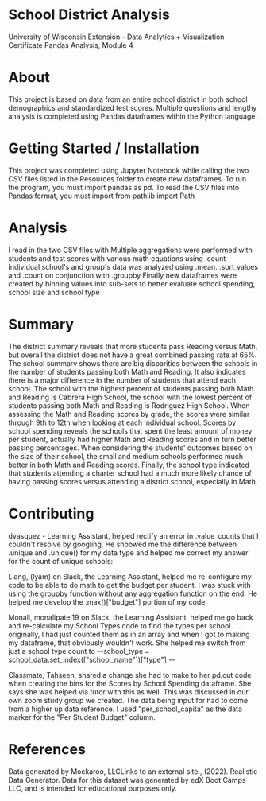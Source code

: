 # School District Analysis  
University of Wisconsin Extension - Data Analytics + Visualization Certificate
Pandas Analysis, Module 4

# About
This project is based on data from an entire school district in both school demographics and standardized test scores. Multiple questions and lengthy analysis is completed using Pandas dataframes within the Python language. 

# Getting Started / Installation
This project was completed using Jupyter Notebook while calling the two CSV files listed in the Resources folder to create new dataframes. 
To run the program, you must import pandas as pd.
To read the CSV files into Pandas format, you must import from pathlib import Path

# Analysis
I read in the two CSV files with 
Multiple aggregations were performed with students and test scores with various math equations using .count
Individual school's and group's data was analyzed using .mean. .sort_values and .count on conjunction with .groupby
Finally new dataframes were created by binning values into sub-sets to better evaluate school spending, school size and school type

# Summary
The district summary reveals that more students pass Reading versus Math, but overall the district does not have a great combined passing rate at 65%. The school summary shows there are big disparities between the schools in the number of students passing both Math and Reading. It also indicates there is a major difference in the number of students that attend each school. The school with the highest percent of students passing both Math and Reading is Cabrera High School, the school with the lowest percent of students passing both Math and Reading is Rodriguez High School. When assessing the Math and Reading scores by grade, the scores were similar through 9th to 12th when looking at each individual school. Scores by school spending reveals the schools that spent the least amount of money per student, actually had higher Math and Reading scores and in turn better passing percentages. When considering the students' outcomes based on the size of their school, the small and medium schools performed much better in both Math and Reading scores. Finally, the school type indicated that students attending a charter school had a much more likely chance of having passing scores versus attending a district school, especially in Math.

# Contributing
dvasquez - Learning Assistant, helped rectify an error in .value_counts that I couldn't resolve by googling. He shpowed me the difference between .unique and .unique() for my data type and helped me correct my answer for the count of unique schools: 

Liang, (lyam) on Slack, the Learning Assistant, helped me re-configure my code to be able to do math to get the budget per student. I was stuck with using the groupby function without any aggregation function on the end. He helped me develop the .max()["budget"] portion of my code.

Monali, monalipatel19 on Slack, the Learning Assistant, helped me go back and re-calculate my School Types code to find the types per school. originally, I had just counted them as in an array and when I got to making my dataframe, that obviously wouldn't work. She helped me switch from just a school type count to --school_type = school_data.set_index(["school_name"])["type"] --

Classmate, Tahseen, shared a change she had to make to her pd.cut code when creating the bins for the Scores by School Spending dataframe. She says she was helped via tutor with this as well. This was discussed in our own zoom study group we created. The data being input for had to come from a higher up data reference. I used "per_school_capita" as the data marker for the "Per Student Budget" column.

# References
Data generated by Mockaroo, LLCLinks to an external site., (2022). Realistic Data Generator. Data for this dataset was generated by edX Boot Camps LLC, and is intended for educational purposes only.

